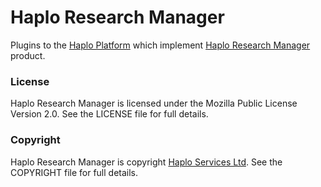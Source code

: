 
# Haplo Research Manager

Plugins to the [Haplo Platform](http://haplo.org) which implement [Haplo Research Manager](http://www.research-manager.co.uk) product.

### License

Haplo Research Manager is licensed under the Mozilla Public License Version 2.0. See the LICENSE file for full details.

### Copyright

Haplo Research Manager is copyright [Haplo Services Ltd](http://www.haplo-services.com). See the COPYRIGHT file for full details.

